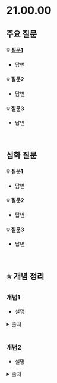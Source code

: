 # 21.00.00

## 주요 질문

#### 💡 [질문1](#개념1)
   * 답변
   
#### 💡 질문2
   * 답변
   
#### 💡 질문3
   * 답변



<br/>

## 심화 질문

#### 💡 질문1
   * 답변
   
#### 💡 질문2
   * 답변
   
#### 💡 질문3
   * 답변


<br/>

## ⭐ 개념 정리

### 개념1
   * 설명
   
   <details markdown="1">
    <summary>출처</summary>
    <!--summary 아래 빈칸 공백 두고 내용을 적는공간-->
    출처적어주세요
  </details>

<br/>

### 개념2
   * 설명

   <details markdown="1">
    <summary>출처</summary>
    <!--summary 아래 빈칸 공백 두고 내용을 적는공간-->
    출처적어주세요
  </details>

<br/>
